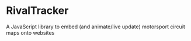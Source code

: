 RivalTracker
============

A JavaScript library to embed (and animate/live update) motorsport circuit maps onto websites
